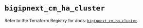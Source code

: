 # `bigipnext_cm_ha_cluster`

Refer to the Terraform Registry for docs: [`bigipnext_cm_ha_cluster`](https://registry.terraform.io/providers/f5networks/bigipnext/1.4.0/docs/resources/cm_ha_cluster).
